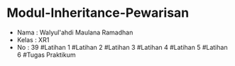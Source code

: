 # Modul-Inheritance-Pewarisan
+ Nama  : Walyul'ahdi Maulana Ramadhan
+ Kelas : XR1
+ No    : 39
#Latihan 1
#Latihan 2
#Latihan 3
#Latihan 4
#Latihan 5
#Latihan 6
#Tugas Praktikum
